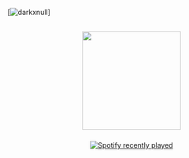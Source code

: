 [![darkxnull](https://cdn.discordapp.com/attachments/1232454048452444184/1232850048434438274/56b9bcbd4249ff20ae01c128ccceb1cb.gif?ex=662af494&is=6629a314&hm=a1e0d4ad8afa8c645d858b0aa4a573007e5416acc798f94592e01364fee70a0b&)]

<br clear="both">

<div align="center">
  <img height="200" src="https://cdn.discordapp.com/attachments/1232454048452444184/1232850048434438274/56b9bcbd4249ff20ae01c128ccceb1cb.gif?ex=662af494&is=6629a314&hm=a1e0d4ad8afa8c645d858b0aa4a573007e5416acc798f94592e01364fee70a0b&"  />
</div>

###

<div align="center">
  <a href="https://open.spotify.com/user/![DarK](https://spotify-recently-played-readme.vercel.app/api?user=cjezwkasz9kmte79ciklndtg5)">
    <img src="https://spotify-recently-played-readme.vercel.app/api?user=!%5BDarK%5D(https://spotify-recently-played-readme.vercel.app/api?user=cjezwkasz9kmte79ciklndtg5)&count=5&unique=false" alt="Spotify recently played"  />
  </a>
</div>

###
